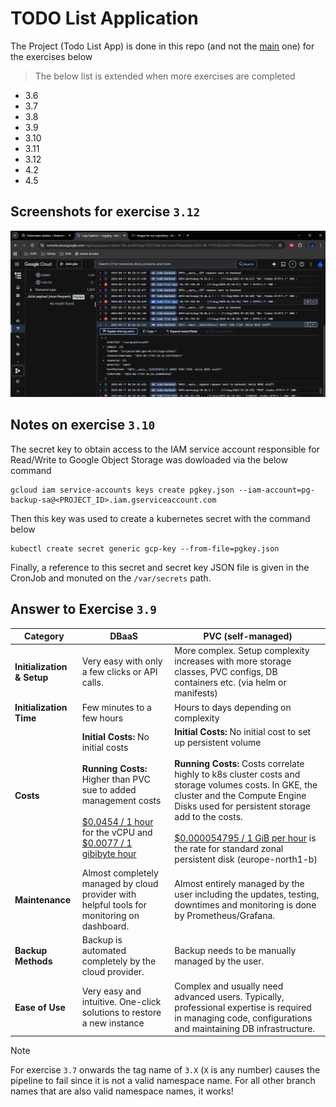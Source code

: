 # TODO List Application

The Project (Todo List App) is done in this repo (and not the [main](https://github.com/aritrabiswas2004/devops-with-kubernetes) one) for the exercises below

> The below list is extended when more exercises are completed

- 3.6
- 3.7
- 3.8
- 3.9
- 3.10
- 3.11
- 3.12
- 4.2
- 4.5

## Screenshots for exercise `3.12`

![Screenshot of Google Logs Explorer showing logs of todo-backend](./logs.png)

## Notes on exercise `3.10`

The secret key to obtain access to the IAM service account responsible for Read/Write to Google Object Storage was dowloaded via the below command

```shell
gcloud iam service-accounts keys create pgkey.json --iam-account=pg-backup-sa@<PROJECT_ID>.iam.gserviceaccount.com
```

Then this key was used to create a kubernetes secret with the command below

```shell
kubectl create secret generic gcp-key --from-file=pgkey.json
```

Finally, a reference to this secret and secret key JSON file is given in the CronJob and monuted on the `/var/secrets` path.

## Answer to Exercise `3.9`

| Category                   | DBaaS                                                                                                                                                                                                                                                                                          | PVC (self-managed)                                                                                                                                                                                                                                                                                                                                                                                                                             |
|----------------------------|------------------------------------------------------------------------------------------------------------------------------------------------------------------------------------------------------------------------------------------------------------------------------------------------|------------------------------------------------------------------------------------------------------------------------------------------------------------------------------------------------------------------------------------------------------------------------------------------------------------------------------------------------------------------------------------------------------------------------------------------------|
| **Initialization & Setup** | Very easy with only a few clicks or API calls.                                                                                                                                                                                                                                                 | More complex. Setup complexity increases with more storage classes, PVC configs, DB containers etc.  (via helm or manifests)                                                                                                                                                                                                                                                                                                                   |
| **Initialization Time**    | Few minutes to a few hours                                                                                                                                                                                                                                                                     | Hours to days depending on complexity                                                                                                                                                                                                                                                                                                                                                                                                          |
| **Costs**                  | **Initial Costs:** No initial costs <br><br> **Running Costs:** Higher than PVC sue to added management costs <br><br> [\$0.0454 / 1 hour](https://cloud.google.com/sql/pricing?hl=en#tg0-t1) for the vCPU and [\$0.0077 / 1 gibibyte hour](https://cloud.google.com/sql/pricing?hl=en#tg0-t1) | **Initial Costs:** No initial cost to set up persistent volume <br><br> **Running Costs:** Costs correlate highly to k8s cluster costs and storage volumes costs. In GKE, the cluster and the Compute Engine Disks used for persistent storage add to the costs. <br><br> 	[$0.000054795 / 1 GiB per hour](https://cloud.google.com/compute/disks-image-pricing?hl=en#tg1-t0) is the rate for standard zonal persistent disk (europe-north1-b) |
| **Maintenance**            | Almost completely managed by cloud provider with helpful tools for monitoring on dashboard.                                                                                                                                                                                                    | Almost entirely managed by the user including the updates, testing, downtimes and monitoring is done by Prometheus/Grafana.                                                                                                                                                                                                                                                                                                                    |
| **Backup Methods**         | Backup is automated completely by the cloud provider.                                                                                                                                                                                                                                          | Backup needs to be manually managed by the user.                                                                                                                                                                                                                                                                                                                                                                                               |
| **Ease of Use**            | Very easy and intuitive. One-click solutions to restore a new instance                                                                                                                                                                                                                         | Complex and usually need advanced users. Typically, professional expertise is required in managing code, configurations and maintaining DB infrastructure.                                                                                                                                                                                                                                                                                     |

> [!NOTE]
> For exercise `3.7` onwards the tag name of `3.X` (`X` is any number) causes the pipeline to fail since it is not a valid namespace name. 
> For all other branch names that are also valid namespace names, it works! 



